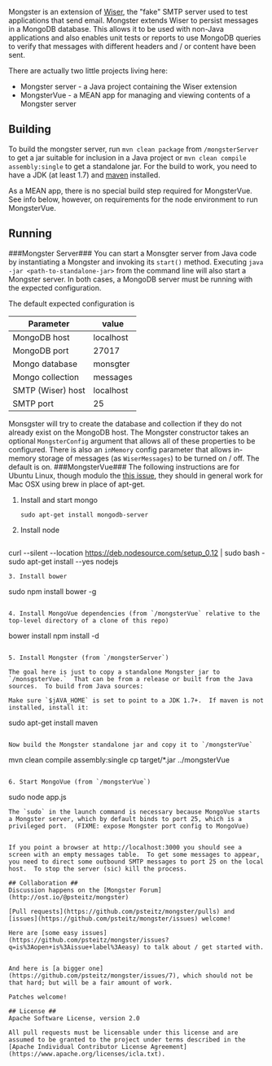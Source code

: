 Mongster is an extension of [Wiser](https://github.com/voodoodyne/subethasmtp/tree/master/src/main/java/org/subethamail/wiser),
the "fake" SMTP server used to test applications that send email.
Mongster extends Wiser to persist messages in a MongoDB database.  This allows it to be used with non-Java applications and
also enables unit tests or reports to use MongoDB queries to verify that messages with different headers and / or content have been sent. 
  
There are actually two little projects living here:

* Mongster server - a Java project containing the Wiser extension
* MongsterVue - a MEAN app for managing and viewing contents of a Mongster server

## Building ##
To build the mongster server, run `mvn clean package` from `/mongsterServer` to get a jar suitable for inclusion
in a Java project or `mvn clean compile assembly:single` to get a standalone jar.  For the build to work, you need to have a JDK
(at least 1.7) and [maven](http://maven.apache.org) installed.

As a MEAN app, there is no special build step required for MongsterVue. See info below,
however, on requirements for the node environment to run MongsterVue.

## Running ##
###Mongster Server###
You can start a Monsgter server from Java code by instantiating a Mongster and invoking
its `start()` method.  Executing `java -jar <path-to-standalone-jar>` from the command line will
also start a Mongster server.  In both cases, a MongoDB server must be running with the 
expected configuration.

The default expected configuration is

| Parameter  | value   |
|------------|---------|
|MongoDB host| localhost|
|MongoDB port | 27017 |
|Mongo database | monsgter |
|Mongo collection | messages |
|SMTP (Wiser) host | localhost |
|SMTP port | 25

Monsgster will try to create the database and collection if they do not already exist on the MongoDB host.  The Mongster
constructor takes an optional `MongsterConfig` argument that allows all of these properties
to be configured.  There is also an `inMemory` config parameter that allows in-memory
storage of messages (as `WiserMessages`) to be turned on / off.  The default is on.
###MongsterVue###
The following instructions are for Ubuntu Linux, though modulo the  [this issue](https://github.com/joeferner/node-java/issues/90#issuecomment-45613235), they should in general work for Mac OSX using brew in place of apt-get.  

1. Install and start mongo 
   
   ```
   sudo apt-get install mongodb-server
   ```
2. Install node 

   ```
  curl --silent --location https://deb.nodesource.com/setup_0.12 | sudo bash -
   sudo apt-get install --yes nodejs
   ```
3. Install bower

   ```
   sudo npm install bower -g
   ``` 
    
4. Install MongoVue dependencies (from `/mongsterVue` relative to the top-level directory of a clone of this repo)

   ```
   bower install
   npm install -d
   ```
   
5. Install Mongster (from `/mongsterServer`)

   The goal here is just to copy a standalone Mongster jar to `/monsgsterVue.`  That can be from a release or built from the Java sources.  To build from Java sources:
   
   Make sure `$jAVA_HOME` is set to point to a JDK 1.7+.  If maven is not installed, install it:
   
   ```
   sudo apt-get install maven
   ```
   
   Now build the Mongster standalone jar and copy it to `/mongsterVue`
  
   ```
   mvn clean compile assembly:single
   cp target/*.jar ../mongsterVue
   ```

6. Start MongoVue (from `/mongsterVue`)

   ```
   sudo node app.js
   ```
   The `sudo` in the launch command is necessary because MongoVue starts a Mongster server, which by default binds to port 25, which is a privileged port.  (FIXME: expose Mongster port config to MongoVue)
   
   
If you point a browser at http://localhost:3000 you should see a screen with an empty messages table.  To get some messages to appear, you need to direct some outbound SMTP messages to port 25 on the local host.  To stop the server (sic) kill the process.

## Collaboration ##
Discussion happens on the [Mongster Forum](http://ost.io/@psteitz/mongster)

[Pull requests](https://github.com/psteitz/mongster/pulls) and [issues](https://github.com/psteitz/mongster/issues) welcome!

Here are [some easy issues](https://github.com/psteitz/mongster/issues?q=is%3Aopen+is%3Aissue+label%3Aeasy) to talk about / get started with.


And here is [a bigger one](https://github.com/psteitz/mongster/issues/7), which should not be that hard; but will be a fair amount of work.

Patches welcome!

## License ##
Apache Software License, version 2.0

All pull requests must be licensable under this license and are assumed to be granted to the project under terms described in the [Apache Individual Contributor License Agreement] (https://www.apache.org/licenses/icla.txt).


 
